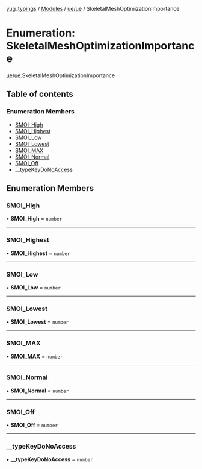 [yug_typings](../README.md) / [Modules](../modules.md) / [ue/ue](../modules/ue_ue.md) / SkeletalMeshOptimizationImportance

# Enumeration: SkeletalMeshOptimizationImportance

[ue/ue](../modules/ue_ue.md).SkeletalMeshOptimizationImportance

## Table of contents

### Enumeration Members

- [SMOI\_High](ue_ue.SkeletalMeshOptimizationImportance.md#smoi_high)
- [SMOI\_Highest](ue_ue.SkeletalMeshOptimizationImportance.md#smoi_highest)
- [SMOI\_Low](ue_ue.SkeletalMeshOptimizationImportance.md#smoi_low)
- [SMOI\_Lowest](ue_ue.SkeletalMeshOptimizationImportance.md#smoi_lowest)
- [SMOI\_MAX](ue_ue.SkeletalMeshOptimizationImportance.md#smoi_max)
- [SMOI\_Normal](ue_ue.SkeletalMeshOptimizationImportance.md#smoi_normal)
- [SMOI\_Off](ue_ue.SkeletalMeshOptimizationImportance.md#smoi_off)
- [\_\_typeKeyDoNoAccess](ue_ue.SkeletalMeshOptimizationImportance.md#__typekeydonoaccess)

## Enumeration Members

### SMOI\_High

• **SMOI\_High** = `number`

___

### SMOI\_Highest

• **SMOI\_Highest** = `number`

___

### SMOI\_Low

• **SMOI\_Low** = `number`

___

### SMOI\_Lowest

• **SMOI\_Lowest** = `number`

___

### SMOI\_MAX

• **SMOI\_MAX** = `number`

___

### SMOI\_Normal

• **SMOI\_Normal** = `number`

___

### SMOI\_Off

• **SMOI\_Off** = `number`

___

### \_\_typeKeyDoNoAccess

• **\_\_typeKeyDoNoAccess** = `number`

